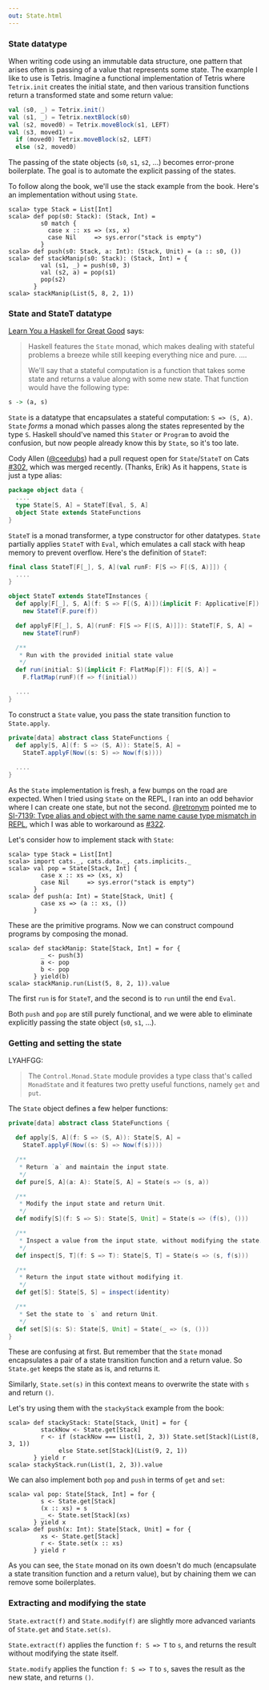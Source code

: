 ```yaml
---
out: State.html
---
```


  [@ceedubs]: https://github.com/ceedubs
  [302]: https://github.com/typelevel/cats/pull/302
  [@retronym]: https://twitter.com/retronym
  [SI-7139]: https://issues.scala-lang.org/browse/SI-7139
  [322]: https://github.com/typelevel/cats/pull/322
  [fafmm]: http://learnyouahaskell.com/for-a-few-monads-more

### State datatype

When writing code using an immutable data structure,
one pattern that arises often is passing of a value that represents some state.
The example I like to use is Tetris. Imagine a functional implementation of Tetris
where `Tetrix.init` creates the initial state, and then various
transition functions return a transformed state and some return value:

```scala
val (s0, _) = Tetrix.init()
val (s1, _) = Tetrix.nextBlock(s0)
val (s2, moved0) = Tetrix.moveBlock(s1, LEFT)
val (s3, moved1) =
  if (moved0) Tetrix.moveBlock(s2, LEFT)
  else (s2, moved0)
```

The passing of the state objects (`s0`, `s1`, `s2`, ...) becomes error-prone boilerplate.
The goal is to automate the explicit passing of the states.

To follow along the book, we'll use the stack example from the book.
Here's an implementation without using `State`.

```console:new
scala> type Stack = List[Int]
scala> def pop(s0: Stack): (Stack, Int) =
         s0 match {
           case x :: xs => (xs, x)
           case Nil     => sys.error("stack is empty")
         }
scala> def push(s0: Stack, a: Int): (Stack, Unit) = (a :: s0, ())
scala> def stackManip(s0: Stack): (Stack, Int) = {
         val (s1, _) = push(s0, 3)
         val (s2, a) = pop(s1)
         pop(s2)
       }
scala> stackManip(List(5, 8, 2, 1))
```

### State and StateT datatype

[Learn You a Haskell for Great Good][fafmm] says:

> Haskell features the `State` monad, which makes dealing with stateful problems a breeze while still keeping everything nice and pure. ....
>
>  We'll say that a stateful computation is a function that takes some state and returns a value along with some new state. That function would have the following type:

```haskell
s -> (a, s)
```

`State` is a datatype that encapsulates a stateful computation: `S => (S, A)`.
`State` *forms* a monad which passes along the states represented by the type `S`.
Haskell should've named this `Stater` or `Program` to avoid the confusion,
but now people already know this by `State`, so it's too late.

Cody Allen ([@ceedubs][@ceedubs]) had a pull request open for `State`/`StateT` on
Cats [#302][302], which was merged recently. (Thanks, Erik)
As it happens, `State` is just a type alias:

```scala
package object data {
  ....
  type State[S, A] = StateT[Eval, S, A]
  object State extends StateFunctions
}
```

`StateT` is a monad transformer, a type constructor for other datatypes.
`State` partially applies `StateT` with `Eval`,
which emulates a call stack with heap memory to prevent overflow.
Here's the definition of `StateT`:

```scala
final class StateT[F[_], S, A](val runF: F[S => F[(S, A)]]) {
  ....
}

object StateT extends StateTInstances {
  def apply[F[_], S, A](f: S => F[(S, A)])(implicit F: Applicative[F]): StateT[F, S, A] =
    new StateT(F.pure(f))

  def applyF[F[_], S, A](runF: F[S => F[(S, A)]]): StateT[F, S, A] =
    new StateT(runF)

  /**
   * Run with the provided initial state value
   */
  def run(initial: S)(implicit F: FlatMap[F]): F[(S, A)] =
    F.flatMap(runF)(f => f(initial))

  ....
}


```

To construct a `State` value, you pass the state transition function to `State.apply`.

```scala
private[data] abstract class StateFunctions {
  def apply[S, A](f: S => (S, A)): State[S, A] =
    StateT.applyF(Now((s: S) => Now(f(s))))
  
  ....
}
```

As the `State` implementation is fresh, a few bumps on the road are expected.
When I tried using `State` on the REPL, I ran into an odd behavior where I can create
one state, but not the second. [@retronym][@retronym] pointed me to
[SI-7139: Type alias and object with the same name cause type mismatch in REPL][SI-7139], which I was able to workaround as [#322][322].

Let's consider how to implement stack with `State`:

```console:new
scala> type Stack = List[Int]
scala> import cats._, cats.data._, cats.implicits._
scala> val pop = State[Stack, Int] {
         case x :: xs => (xs, x)
         case Nil     => sys.error("stack is empty")
       }
scala> def push(a: Int) = State[Stack, Unit] {
         case xs => (a :: xs, ())
       }
```

These are the primitive programs. Now we can construct
compound programs by composing the monad.

```console
scala> def stackManip: State[Stack, Int] = for {
         _ <- push(3)
         a <- pop
         b <- pop
       } yield(b)
scala> stackManip.run(List(5, 8, 2, 1)).value
```

The first `run` is for `StateT`, and the second is to `run` until the end `Eval`.

Both `push` and `pop` are still purely functional, and we 
were able to eliminate explicitly passing the state object (`s0`, `s1`, ...).

### Getting and setting the state

LYAHFGG:

> The `Control.Monad.State` module provides a type class that's called `MonadState` and it features two pretty useful functions, namely `get` and `put`.

The `State` object defines a few helper functions:

```scala
private[data] abstract class StateFunctions {

  def apply[S, A](f: S => (S, A)): State[S, A] =
    StateT.applyF(Now((s: S) => Now(f(s))))

  /**
   * Return `a` and maintain the input state.
   */
  def pure[S, A](a: A): State[S, A] = State(s => (s, a))

  /**
   * Modify the input state and return Unit.
   */
  def modify[S](f: S => S): State[S, Unit] = State(s => (f(s), ()))

  /**
   * Inspect a value from the input state, without modifying the state.
   */
  def inspect[S, T](f: S => T): State[S, T] = State(s => (s, f(s)))

  /**
   * Return the input state without modifying it.
   */
  def get[S]: State[S, S] = inspect(identity)

  /**
   * Set the state to `s` and return Unit.
   */
  def set[S](s: S): State[S, Unit] = State(_ => (s, ()))
}
```

These are confusing at first. But remember that the `State` monad encapsulates
a pair of a state transition function and a return value.
So `State.get` keeps the state as is, and returns it.

Similarly, `State.set(s)` in this context means to overwrite the state with `s` and return `()`.

Let's try using them with the `stackyStack` example from the book:

```console
scala> def stackyStack: State[Stack, Unit] = for {
         stackNow <- State.get[Stack]
         r <- if (stackNow === List(1, 2, 3)) State.set[Stack](List(8, 3, 1))
              else State.set[Stack](List(9, 2, 1))
       } yield r
scala> stackyStack.run(List(1, 2, 3)).value
```

We can also implement both `pop` and `push` in terms of `get` and `set`:

```console
scala> val pop: State[Stack, Int] = for {
         s <- State.get[Stack]
         (x :: xs) = s
         _ <- State.set[Stack](xs)
       } yield x
scala> def push(x: Int): State[Stack, Unit] = for {
         xs <- State.get[Stack]
         r <- State.set(x :: xs)
       } yield r
```

As you can see, the `State` monad on its own doesn't do much
(encapsulate a state transition function and a return value),
but by chaining them we can remove some boilerplates.

### Extracting and modifying the state

`State.extract(f)` and `State.modify(f)` are slightly more 
advanced variants of `State.get` and `State.set(s)`.

`State.extract(f)` applies the function `f: S => T` to `s`,
and returns the result without modifying the state itself.

`State.modify` applies the function `f: S => T` to `s`,
saves the result as the new state, and returns `()`.
